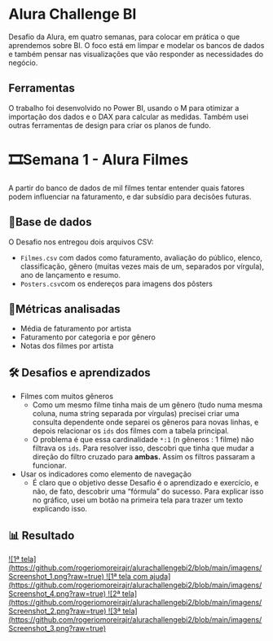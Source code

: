 # Alura Challenge BI

Desafio da Alura, em quatro semanas, para colocar em prática o que aprendemos sobre BI. O foco está em limpar e modelar os bancos de dados e também pensar nas visualizações que vão responder as necessidades do negócio.

## Ferramentas
O trabalho foi desenvolvido no Power BI, usando o M para otimizar a importação dos dados e o DAX para calcular as medidas.
Também usei outras ferramentas de design para criar os planos de fundo.

# 🎞Semana 1 - Alura Filmes
A partir do banco de dados de mil filmes tentar entender quais fatores podem influenciar na faturamento, e dar subsídio para decisões futuras.

## 🎲Base de dados
O Desafio nos entregou dois arquivos CSV:
- `Filmes.csv` com dados como faturamento, avaliação do público, elenco, classificação, gênero (muitas vezes mais de um, separados por vírgula), ano de lançamento e resumo.
- `Posters.csv`com os endereços para imagens dos pôsters

## 📏Métricas analisadas
- Média de faturamento por artista
- Faturamento por categoria e por gênero
- Notas dos filmes por artista

## 🛠 Desafios e aprendizados
- Filmes com muitos gêneros
    - Como um mesmo filme tinha mais de um gênero (tudo numa mesma coluna, numa string separada por vírgulas) precisei criar uma consulta dependente onde separei os gêneros para novas linhas, e depois relacionar os `ids` dos filmes com a tabela principal.
    - O problema é que essa cardinalidade `*:1` (n gêneros : 1 filme) não filtrava os `ids`. Para resolver isso, descobri que tinha que mudar a direção do filtro cruzado para **ambas.** Assim os filtros passaram a funcionar.
- Usar os indicadores como elemento de navegação
    - É claro que o objetivo desse Desafio é o aprendizado e exercício, e não, de fato, descobrir uma “fórmula” do sucesso. Para explicar isso no gráfico, usei um botão na primeira tela para trazer um texto explicando isso.

## 📊 Resultado
<div>
<a href="https://app.powerbi.com/links/VE8oBF_Prz?ctid=1ffab38f-e920-41be-9255-3aba36306b88&pbi_source=linkShare">
![1ª tela](https://github.com/rogeriomoreirajr/alurachallengebi2/blob/main/imagens/Screenshot_1.png?raw=true)
![1ª tela com ajuda](https://github.com/rogeriomoreirajr/alurachallengebi2/blob/main/imagens/Screenshot_4.png?raw=true)
![2ª tela](https://github.com/rogeriomoreirajr/alurachallengebi2/blob/main/imagens/Screenshot_2.png?raw=true)
![3ª tela](https://github.com/rogeriomoreirajr/alurachallengebi2/blob/main/imagens/Screenshot_3.png?raw=true)
    </div>
